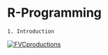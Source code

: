 # R-Programming

```
1. Introduction
```

 <a href="http://fvcproductions.com"><img src="https://d3njjcbhbojbot.cloudfront.net/api/utilities/v1/imageproxy/https://coursera-course-photos.s3.amazonaws.com/5e/b4ef8069b511e3ae92c39913bb30e0/Rprogramming.jpg?auto=format%2Ccompress&dpr=1" alt="FVCproductions"></a>
